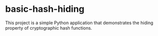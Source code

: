 # basic-hash-hiding
This project is a simple Python application that demonstrates the hiding property of cryptographic hash functions.
